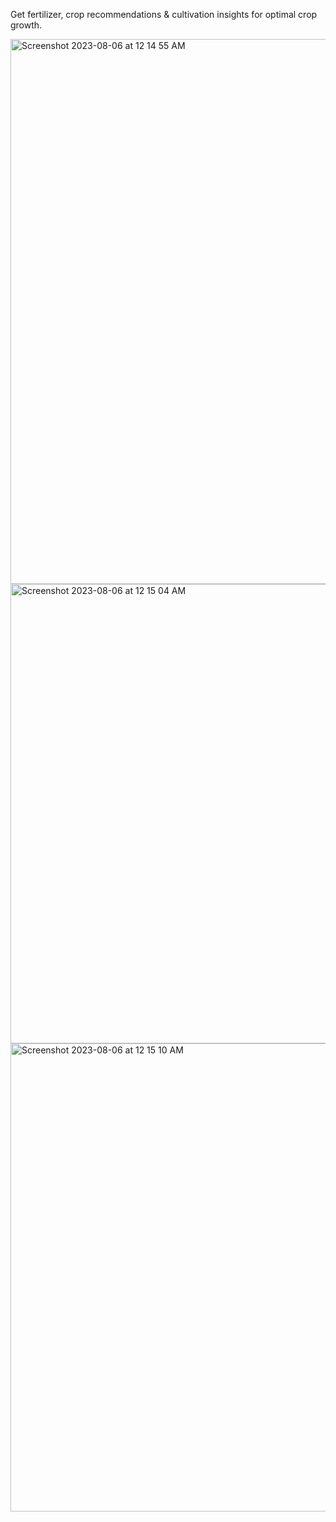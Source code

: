 Get fertilizer, crop recommendations & cultivation insights for optimal crop growth.

<img width="872" alt="Screenshot 2023-08-06 at 12 14 55 AM" src="https://github.com/shreya241103/AgriPlanner/assets/115857097/3348ca53-3579-44f1-bcf4-6dc3904295ce">
<img width="735" alt="Screenshot 2023-08-06 at 12 15 04 AM" src="https://github.com/shreya241103/AgriPlanner/assets/115857097/44ca539b-88ba-4760-89b4-3b5bde3f550a">
<img width="749" alt="Screenshot 2023-08-06 at 12 15 10 AM" src="https://github.com/shreya241103/AgriPlanner/assets/115857097/d0d255dc-8790-492f-8067-f3d9e582297b">
